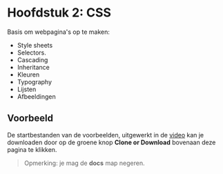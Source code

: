 # Hoofdstuk 2: CSS
Basis om webpagina's op te maken: 
- Style sheets
- Selectors.
- Cascading
- Inheritance
- Kleuren
- Typography
- Lijsten
- Afbeeldingen
## Voorbeeld
De startbestanden van de voorbeelden, uitgewerkt in de [video](https://www.youtube.com/watch?v=-BilwRbLsKI&list=PLgKzo3JzWykOFU5CmTFSSoAld6BV9CCuj) kan je downloaden door op de groene knop **Clone or Download** bovenaan deze pagina te klikken. 
> Opmerking: je mag de **docs** map negeren. 
